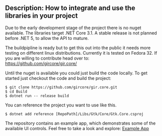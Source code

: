 Description: How to integrate and use the libraries in your project
---
Due to the early development stage of the project there is no nuget available. The libraries target .NET Core 3.1. A stable release is not planned before .NET 5, to allow the API to mature.

The buildpipline is ready but to get this out into the public it needs more testing on different linux distributions. Currently it is tested on Fedora 32. If you are willing to contribute head over to: https://github.com/gircore/gir.core/

Until the nuget is available you could just build the code locally. To get started just checkout the code and build the project:

    $ git clone https://github.com/gircore/gir.core.git
    $ cd Build
    $ dotnet run -- release build

You can reference the project you want to use like this.

    $ dotnet add reference [RepoPath]/Libs/Gtk/Core/Gtk.Core.csproj

The repository contains an example app, which demonstrates some of the available UI controls. Feel free to take a look and explore: [Example App](https://github.com/gircore/gir.core/tree/develop/GtkApp)